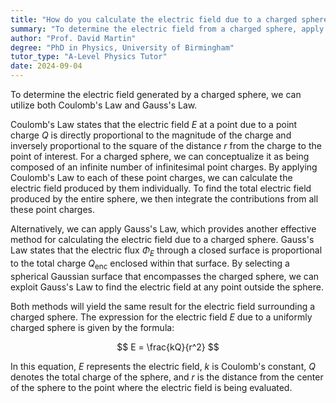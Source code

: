 ```yaml
---
title: "How do you calculate the electric field due to a charged sphere?"
summary: "To determine the electric field from a charged sphere, apply Coulomb's Law and Gauss's Law for accurate calculations."
author: "Prof. David Martin"
degree: "PhD in Physics, University of Birmingham"
tutor_type: "A-Level Physics Tutor"
date: 2024-09-04
---
```


To determine the electric field generated by a charged sphere, we can utilize both Coulomb's Law and Gauss's Law.

Coulomb's Law states that the electric field $E$ at a point due to a point charge $Q$ is directly proportional to the magnitude of the charge and inversely proportional to the square of the distance $r$ from the charge to the point of interest. For a charged sphere, we can conceptualize it as being composed of an infinite number of infinitesimal point charges. By applying Coulomb's Law to each of these point charges, we can calculate the electric field produced by them individually. To find the total electric field produced by the entire sphere, we then integrate the contributions from all these point charges.

Alternatively, we can apply Gauss's Law, which provides another effective method for calculating the electric field due to a charged sphere. Gauss's Law states that the electric flux $\Phi_E$ through a closed surface is proportional to the total charge $Q_{\text{enc}}$ enclosed within that surface. By selecting a spherical Gaussian surface that encompasses the charged sphere, we can exploit Gauss's Law to find the electric field at any point outside the sphere.

Both methods will yield the same result for the electric field surrounding a charged sphere. The expression for the electric field $E$ due to a uniformly charged sphere is given by the formula:

$$
E = \frac{kQ}{r^2}
$$

In this equation, $E$ represents the electric field, $k$ is Coulomb's constant, $Q$ denotes the total charge of the sphere, and $r$ is the distance from the center of the sphere to the point where the electric field is being evaluated.
    
